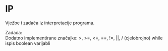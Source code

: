 # IP
Vježbe i zadaća iz interpretacije programa.

Zadaća:   
Dodatno implementirane značajke: >, >=, <=, ==, !=, ||, / (cjelobrojno)
while
ispis boolean varijabli
